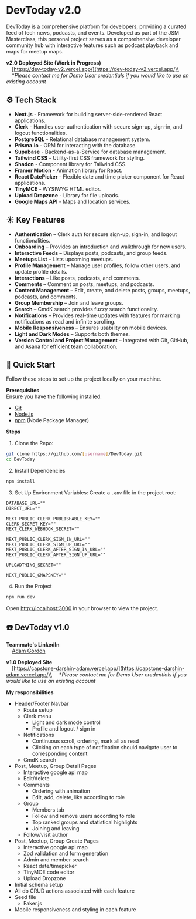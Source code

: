 # <a name="introduction">DevToday v2.0</a>
DevToday is a comprehensive platform for developers, providing a curated feed of tech news, podcasts, and events. Developed as part of the JSM Masterclass, this personal project serves as a comprehensive developer community hub with interactive features such as podcast playback and maps for meetup maps.

**v2.0 Deployed Site (Work in Progress)**\
&nbsp;&nbsp;&nbsp;&nbsp;[https://dev-today-v2.vercel.app/](https://dev-today-v2.vercel.app/)\
&nbsp;&nbsp;&nbsp;&nbsp;**Please contact me for Demo User credentials if you would like to use an existing account*

## <a name="tech-stack">⚙️ Tech Stack</a>
- **Next.js** - Framework for building server-side-rendered React applications.
- **Clerk** - Handles user authentication with secure sign-up, sign-in, and logout functionalities.
- **PostgreSQL** - Relational database management system.
- **Prisma.io** - ORM for interacting with the database.
- **Supabase** - Backend-as-a-Service for database management.
- **Tailwind CSS** - Utility-first CSS framework for styling.
- **Shadcn** - Component library for Tailwind CSS.
- **Framer Motion** - Animation library for React.
- **React DatePicker** - Flexible date and time picker component for React applications.
- **TinyMCE** - WYSIWYG HTML editor.
- **Upload Dropzone** - Library for file uploads.
- **Google Maps API** - Maps and location services.

## <a name="features">☀️ Key Features</a>
- **Authentication** – Clerk auth for secure sign-up, sign-in, and logout functionalities.
- **Onboarding** – Provides an introduction and walkthrough for new users.
- **Interactive Feeds** – Displays posts, podcasts, and group feeds.
- **Meetups List** – Lists upcoming meetups.
- **Profile Management** – Manage user profiles, follow other users, and update profile details.
- **Interactions** – Like posts, podcasts, and comments.
- **Comments** – Comment on posts, meetups, and podcasts.
- **Content Management** – Edit, create, and delete posts, groups, meetups, podcasts, and comments.
- **Group Membership** – Join and leave groups.
- **Search** – CmdK search provides fuzzy search functionality.
- **Notifications** – Provides real-time updates with features for marking notifications as read and infinite scrolling.
- **Mobile Responsiveness** – Ensures usability on mobile devices.
- **Light and Dark Modes** – Supports both themes.
- **Version Control and Project Management** – Integrated with Git, GitHub, and Asana for efficient team collaboration.
  
## <a name="quick-start">🚀 Quick Start</a>

Follow these steps to set up the project locally on your machine.

**Prerequisites**\
Ensure you have the following installed:

- [Git](https://git-scm.com/)
- [Node.js](https://nodejs.org/en)
- [npm](https://www.npmjs.com/) (Node Package Manager)

**Steps**
1. Clone the Repo:
```bash
git clone https://github.com/[username]/DevToday.git
cd DevToday
```

2. Install Dependencies
```bash
npm install
```

3. Set Up Environment Variables: Create a `.env` file in the project root:
```env
DATABASE_URL=""
DIRECT_URL=""

NEXT_PUBLIC_CLERK_PUBLISHABLE_KEY=""
CLERK_SECRET_KEY=""
NEXT_CLERK_WEBHOOK_SECRET=""

NEXT_PUBLIC_CLERK_SIGN_IN_URL=""
NEXT_PUBLIC_CLERK_SIGN_UP_URL=""
NEXT_PUBLIC_CLERK_AFTER_SIGN_IN_URL=""
NEXT_PUBLIC_CLERK_AFTER_SIGN_UP_URL=""

UPLOADTHING_SECRET=""

NEXT_PUBLIC_GMAPSKEY=""
```

4. Run the Project
```bash
npm run dev
```

Open [http://localhost:3000](http://localhost:3000) in your browser to view the project.


## <a name="version-one">☎️ DevToday v1.0</a>
**Teammate's LinkedIn**\
&nbsp;&nbsp;&nbsp;&nbsp;[Adam Gordon](https://www.linkedin.com/in/adam-gordon119/)

**v1.0 Deployed Site**\
&nbsp;&nbsp;&nbsp;&nbsp;[https://capstone-darshin-adam.vercel.app/](https://capstone-darshin-adam.vercel.app/)\
&nbsp;&nbsp;&nbsp;&nbsp;**Please contact me for Demo User credentials if you would like to use an existing account*

**My responsibilities**
- Header/Footer Navbar
  - Route setup
  - Clerk menu
    -  Light and dark mode control
    -  Profile and logout / sign in
  - Notifications
    - Continuous scroll, ordering, mark all as read
    - Clicking on each type of notification should navigate user to corresponding content
  - CmdK search
- Post, Meetup, Group Detail Pages
  - Interactive google api map
  - Edit/delete
  - Comments
    - Ordering with animation
    - Edit, add, delete, like according to role
  - Group
    - Members tab
    - Follow and remove users according to role
    - Top ranked groups and statistical highlights
    - Joining and leaving
  - Follow/visit author
- Post, Meetup, Group Create Pages
  - Interactive google api map
  - Zod validation and form generation
  - Admin and member search
  - React date/timepicker
  - TinyMCE code editor
  - Upload Dropzone
- Initial schema setup
- All db CRUD actions associated with each feature
- Seed file
  - Faker.js 
- Mobile responsiveness and styling in each feature
